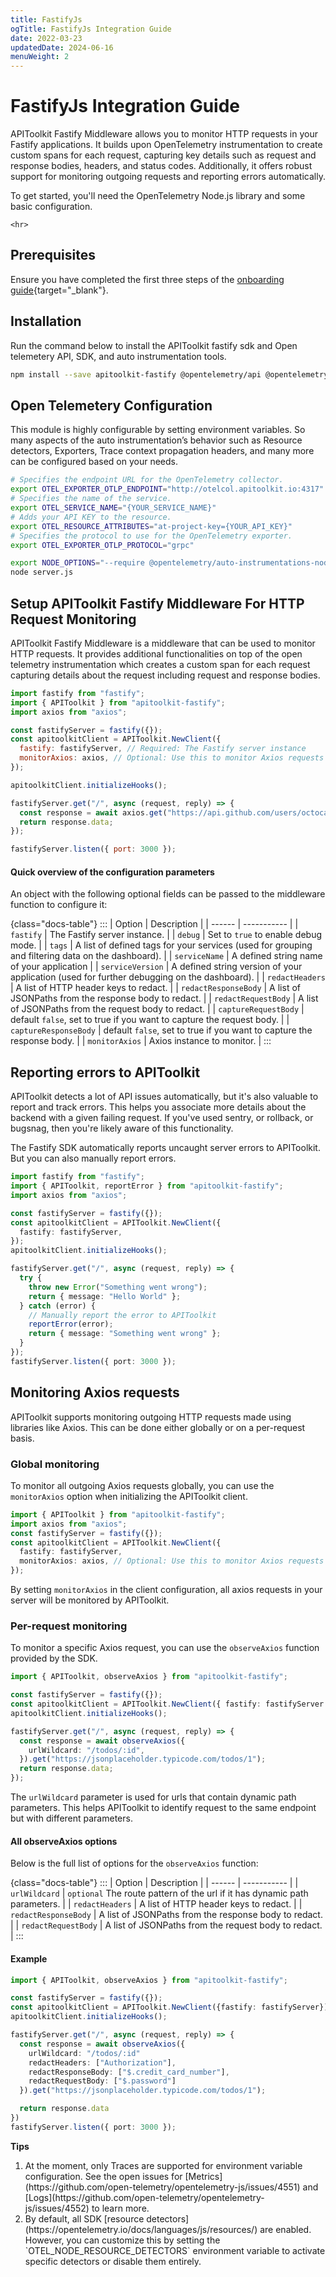 ```yaml
---
title: FastifyJs
ogTitle: FastifyJs Integration Guide
date: 2022-03-23
updatedDate: 2024-06-16
menuWeight: 2
---
```


# FastifyJs Integration Guide

APIToolkit Fastify Middleware allows you to monitor HTTP requests in your Fastify applications. It builds upon OpenTelemetry instrumentation to create custom spans for each request, capturing key details such as request and response bodies, headers, and status codes. Additionally, it offers robust support for monitoring outgoing requests and reporting errors automatically.

To get started, you'll need the OpenTelemetry Node.js library and some basic configuration.

```=html
<hr>
```

## Prerequisites

Ensure you have completed the first three steps of the [onboarding guide](/docs/onboarding/){target="\_blank"}.

## Installation

Run the command below to install the APIToolkit fastify sdk and Open telemetery API, SDK, and auto instrumentation tools.

```sh
npm install --save apitoolkit-fastify @opentelemetry/api @opentelemetry/auto-instrumentations-node
```

## Open Telemetery Configuration

This module is highly configurable by setting environment variables. So many aspects of the auto instrumentation’s behavior such as Resource detectors, Exporters, Trace context propagation headers,
and many more can be configured based on your needs.

```sh
# Specifies the endpoint URL for the OpenTelemetry collector.
export OTEL_EXPORTER_OTLP_ENDPOINT="http://otelcol.apitoolkit.io:4317"
# Specifies the name of the service.
export OTEL_SERVICE_NAME="{YOUR_SERVICE_NAME}"
# Adds your API KEY to the resource.
export OTEL_RESOURCE_ATTRIBUTES="at-project-key={YOUR_API_KEY}"
# Specifies the protocol to use for the OpenTelemetry exporter.
export OTEL_EXPORTER_OTLP_PROTOCOL="grpc"

export NODE_OPTIONS="--require @opentelemetry/auto-instrumentations-node/register"
node server.js
```

## Setup APIToolkit Fastify Middleware For HTTP Request Monitoring

APIToolkit Fastify Middleware is a middleware that can be used to monitor HTTP requests. It provides additional functionalities on top of the open telemetry instrumentation which creates a custom span for each request capturing details about the request including request and response bodies.

```js
import fastify from "fastify";
import { APIToolkit } from "apitoolkit-fastify";
import axios from "axios";

const fastifyServer = fastify({});
const apitoolkitClient = APIToolkit.NewClient({
  fastify: fastifyServer, // Required: The Fastify server instance
  monitorAxios: axios, // Optional: Use this to monitor Axios requests
});

apitoolkitClient.initializeHooks();

fastifyServer.get("/", async (request, reply) => {
  const response = await axios.get("https://api.github.com/users/octocat");
  return response.data;
});

fastifyServer.listen({ port: 3000 });
```

#### Quick overview of the configuration parameters

An object with the following optional fields can be passed to the middleware function to configure it:

{class="docs-table"}
:::
| Option | Description |
| ------ | ----------- |
| `fastify` | The Fastify server instance. |
| `debug` | Set to `true` to enable debug mode. |
| `tags` | A list of defined tags for your services (used for grouping and filtering data on the dashboard). |
| `serviceName` | A defined string name of your application |
| `serviceVersion` | A defined string version of your application (used for further debugging on the dashboard). |
| `redactHeaders` | A list of HTTP header keys to redact. |
| `redactResponseBody` | A list of JSONPaths from the response body to redact. |
| `redactRequestBody` | A list of JSONPaths from the request body to redact. |
| `captureRequestBody` | default `false`, set to true if you want to capture the request body. |
| `captureResponseBody` | default `false`, set to true if you want to capture the response body. |
| `monitorAxios` | Axios instance to monitor. |
:::

## Reporting errors to APIToolkit

APIToolkit detects a lot of API issues automatically, but it's also valuable to report and track errors. This helps you associate more details about the backend with a given failing request.
If you've used sentry, or rollback, or bugsnag, then you're likely aware of this functionality.

The Fastify SDK automatically reports uncaught server errors to APIToolkit. But you can also manually report errors.

```typescript
import fastify from "fastify";
import { APIToolkit, reportError } from "apitoolkit-fastify";
import axios from "axios";

const fastifyServer = fastify({});
const apitoolkitClient = APIToolkit.NewClient({
  fastify: fastifyServer,
});
apitoolkitClient.initializeHooks();

fastifyServer.get("/", async (request, reply) => {
  try {
    throw new Error("Something went wrong");
    return { message: "Hello World" };
  } catch (error) {
    // Manually report the error to APIToolkit
    reportError(error);
    return { message: "Something went wrong" };
  }
});
fastifyServer.listen({ port: 3000 });
```

## Monitoring Axios requests

APIToolkit supports monitoring outgoing HTTP requests made using libraries like Axios. This can be done either globally or on a per-request basis.

### Global monitoring

To monitor all outgoing Axios requests globally, you can use the `monitorAxios` option when initializing the APIToolkit client.

```typescript
import { APIToolkit } from "apitoolkit-fastify";
import axios from "axios";
const fastifyServer = fastify({});
const apitoolkitClient = APIToolkit.NewClient({
  fastify: fastifyServer,
  monitorAxios: axios, // Optional: Use this to monitor Axios requests
});
```

By setting `monitorAxios` in the client configuration, all axios requests in your server will be monitored by APIToolkit.

### Per-request monitoring

To monitor a specific Axios request, you can use the `observeAxios` function provided by the SDK.

```typescript
import { APIToolkit, observeAxios } from "apitoolkit-fastify";

const fastifyServer = fastify({});
const apitoolkitClient = APIToolkit.NewClient({ fastify: fastifyServer });
apitoolkitClient.initializeHooks();

fastifyServer.get("/", async (request, reply) => {
  const response = await observeAxios({
    urlWildcard: "/todos/:id",
  }).get("https://jsonplaceholder.typicode.com/todos/1");
  return response.data;
});
```

The `urlWildcard` parameter is used for urls that contain dynamic path parameters. This helps APIToolkit to identify request to the same endpoint but with different parameters.

#### All observeAxios options

Below is the full list of options for the `observeAxios` function:

{class="docs-table"}
:::
| Option | Description |
| ------ | ----------- |
| `urlWildcard` | `optional` The route pattern of the url if it has dynamic path parameters. |
| `redactHeaders` | A list of HTTP header keys to redact. |
| `redactResponseBody` | A list of JSONPaths from the response body to redact. |
| `redactRequestBody` | A list of JSONPaths from the request body to redact. |
:::

#### Example

```typescript
import { APIToolkit, observeAxios } from "apitoolkit-fastify";

const fastifyServer = fastify({});
const apitoolkitClient = APIToolkit.NewClient({fastify: fastifyServer});
apitoolkitClient.initializeHooks();

fastifyServer.get("/", async (request, reply) => {
  const response = await observeAxios({
    urlWildcard: "/todos/:id"
    redactHeaders: ["Authorization"],
    redactResponseBody: ["$.credit_card_number"],
    redactRequestBody: ["$.password"]
  }).get("https://jsonplaceholder.typicode.com/todos/1");

  return response.data
})
fastifyServer.listen({ port: 3000 });
```

<div class="callout">
  <p><i class="fa-regular fa-lightbulb"></i> <b>Tips</b></p>
  <ol>
  <li>
  At the moment, only Traces are supported for environment variable configuration. See the open issues for [Metrics](https://github.com/open-telemetry/opentelemetry-js/issues/4551) and [Logs](https://github.com/open-telemetry/opentelemetry-js/issues/4552) to learn more.
  </li>
 <li>
  By default, all SDK [resource detectors](https://opentelemetry.io/docs/languages/js/resources/) are enabled. However, you can customize this by setting the `OTEL_NODE_RESOURCE_DETECTORS` environment variable to activate specific detectors or disable them entirely.
 </li>
  </ul>
</div>

